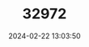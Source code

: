 ---
title: "32972"
category: "Doerpfeldia cubensis"
draft: false
date: 2024-02-22 13:03:50
languages:
  Spanish; Castilian: ["hueso de tortuga", "ranajía", "bruja negra"]
---